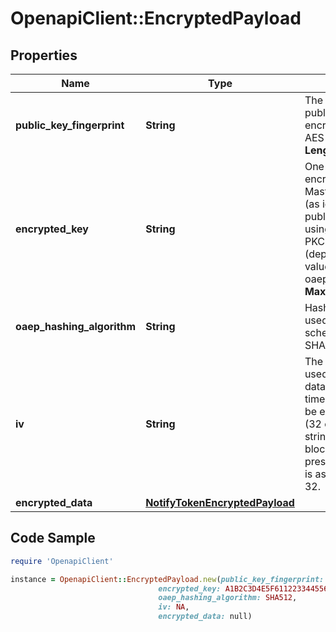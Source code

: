 # OpenapiClient::EncryptedPayload

## Properties

Name | Type | Description | Notes
------------ | ------------- | ------------- | -------------
**public_key_fingerprint** | **String** | The fingerprint of the public key used to encrypt the ephemeral AES key.     __Max Length:64__  | 
**encrypted_key** | **String** | One-time use AES key encrypted by the MasterCard public key (as identified by publicKeyFingerprint) using the OAEP or PKCS#1 v1.5 scheme (depending on the value of oaepHashingAlgorithm.     __Max Length:512__  | 
**oaep_hashing_algorithm** | **String** | Hashing algorithm used with the OAEP scheme. Must be either SHA256 or SHA512.  | [optional] 
**iv** | **String** | The initialization vector used when encrypting data using the one-time use AES key. Must be exactly 16 bytes (32 character hex string) to match the block size. If not present, an IV of zero is assumed. Length - 32.  | [optional] 
**encrypted_data** | [**NotifyTokenEncryptedPayload**](NotifyTokenEncryptedPayload.md) |  | 

## Code Sample

```ruby
require 'OpenapiClient'

instance = OpenapiClient::EncryptedPayload.new(public_key_fingerprint: 4c4ead5927f0df8117f178eea9308daa58e27c2b,
                                 encrypted_key: A1B2C3D4E5F6112233445566,
                                 oaep_hashing_algorithm: SHA512,
                                 iv: NA,
                                 encrypted_data: null)
```



